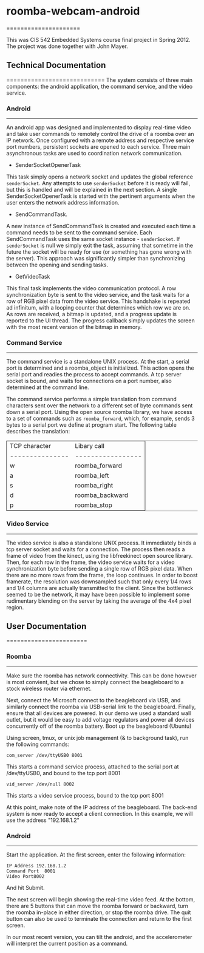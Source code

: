 # roomba-webcam-android
=====================

This was CIS 542 Embedded Systems course final project in Spring 2012. The project was done together with John Mayer.

## Technical Documentation 
============================
 The system consists of three main components: the android application,
 the command service, and the video service. 
 
### Android 
--------------

An android app was designed and implemented to display real-time video
and take user commands to remotely control the drive of a roomba over
an IP network. Once configured with a remote address and respective
service port numbers, persistent sockets are opened to each
service. Three main asynchronous tasks are used to coordination
network communication.

* SenderSocketOpenerTask 

This task simply opens a network socket and updates the global
reference `senderSocket`. Any attempts to use `senderSocket` before it
is ready will fail, but this is handled and will be explained in the
next section. A single SenderSocketOpenerTask is started with the
pertinent arguments when the user enters the network address
information.

* SendCommandTask. 

A new instance of SendCommandTask is created and executed each time a
command needs to be sent to the command service. Each SendCommandTask
uses the same socket instance - `senderSocket`. If `senderSocket` is
null we simply exit the task, assuming that sometime in the future the
socket will be ready for use (or something has gone wrong with the
server). This approach was significantly simpler than synchronizing
between the opening and sending tasks.

* GetVideoTask 

This final task implements the video communication protocol. A row
synchronization byte is sent to the video service, and the task waits
for a row of RGB pixel data from the video service. This handshake is
repeated ad infinitum, with a looping counter that determines which
row we are on. As rows are received, a bitmap is updated, and a
progress update is reported to the UI thread. The progress callback
simply updates the screen with the most recent version of the bitmap
in memory.
  
### Command Service 
----------------------

The command service is a standalone UNIX process. At the start, a
serial port is determined and a roomba_object is initialized. This
action opens the serial port and readies the process to accept
commands. A tcp server socket is bound, and waits for connections
on a port number, also determined at the command line.

The command service performs a simple translation from command
characters sent over the network to a different set of byte commands
sent down a serial port. Using the open source roomba library, we have
access to a set of commands such as `roomba_forward`, which, for
example, sends 3 bytes to a serial port we define at program
start. The following table describes the translation:

<table border="2" cellspacing="0" cellpadding="6" rules="groups" frame="hsides">
<colgroup><col class="left" /><col class="left" />
</colgroup>
<tbody>
<tr><td class="left">TCP character</td><td class="left">Libary call</td></tr>
<tr><td class="left">---------------</td><td class="left">-----------------</td></tr>
<tr><td class="left">w</td><td class="left">roomba_forward</td></tr>
<tr><td class="left">a</td><td class="left">roomba_left</td></tr>
<tr><td class="left">s</td><td class="left">roomba_right</td></tr>
<tr><td class="left">d</td><td class="left">roomba_backward</td></tr>
<tr><td class="left">p</td><td class="left">roomba_stop</td></tr>
</tbody>
</table>

### Video Service 
--------------------

The video service is also a standalone UNIX process. It
immediately binds a tcp server socket and waits for a
connection. The process then reads a frame of video from the
kinect, using the libfreekinect open source library. Then, for
each row in the frame, the video service waits for a video
synchronization byte before sending a single row of RGB pixel
data. When there are no more rows from the frame, the loop
continues. In order to boost framerate, the resolution was
downsampled such that only every 1/4 rows and 1/4 columns are
actually transmitted to the client. Since the bottleneck seemed to
be the network, it may have been possible to implement some
rudimentary blending on the server by taking the average of the
4x4 pixel region.


## User Documentation 
=======================
   
### Roomba 
-------------

Make sure the roomba has network connectivity. This can be done
however is most convient, but we chose to simply connect the
beagleboard to a stock wireless router via ethernet.

Next, connect the Microsoft connect to the beagleboard via USB,
and similarly connect the roomba via USB-serial link to the
beagleboard. Finally, ensure that all devices are powered. In our
demo we used a standard wall outlet, but it would be easy to add
voltage regulators and power all devices concurrently off of the
roomba battery. Boot up the beagleboard (Ubuntu)

Using screen, tmux, or unix job management (& to background task),
run the following commands:

    com_server /dev/ttyUSB0 8001

This starts a command service process, attached to the serial port
at /dev/ttyUSB0, and bound to the tcp port 8001

    vid_server /dev/null 8002

This starts a video service process, bound to the tcp port 8001

At this point, make note of the IP address of the beagleboard. The
back-end system is now ready to accept a client connection. In
this example, we will use the address "192.168.1.2"

### Android 
--------------

Start the application. At the first screen, enter the following
information: 

    IP Address 192.168.1.2  
    Command Port  8001  
    Video Port8002  

And hit Submit.

The next screen will begin showing the real-time video feed. At
the bottom, there are 5 buttons that can move the roomba forward
or backward, turn the roomba in-place in either direction, or stop
the roomba drive. The quit button can also be used to terminate
the connection and return to the first screen.

In our most recent version, you can tilt the android, and the
accelerometer will interpret the current position as a command.

